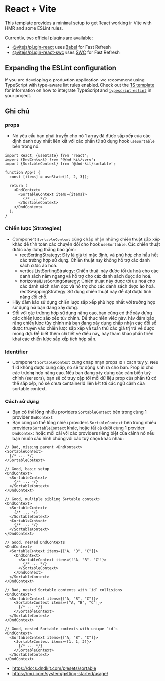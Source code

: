 # React + Vite

This template provides a minimal setup to get React working in Vite with HMR and some ESLint rules.

Currently, two official plugins are available:

- [@vitejs/plugin-react](https://github.com/vitejs/vite-plugin-react/blob/main/packages/plugin-react) uses [Babel](https://babeljs.io/) for Fast Refresh
- [@vitejs/plugin-react-swc](https://github.com/vitejs/vite-plugin-react/blob/main/packages/plugin-react-swc) uses [SWC](https://swc.rs/) for Fast Refresh

## Expanding the ESLint configuration

If you are developing a production application, we recommend using TypeScript with type-aware lint rules enabled. Check out the [TS template](https://github.com/vitejs/vite/tree/main/packages/create-vite/template-react-ts) for information on how to integrate TypeScript and [`typescript-eslint`](https://typescript-eslint.io) in your project.


## Ghi chú 

### props

- Nó yêu cầu bạn phải truyền cho nó 1 array đã được sắp xếp của các định danh duy nhất liên kết với các phần tử sử dụng hook `useSortable` bên trong nó.

```
import React, {useState} from 'react';
import {DndContext} from '@dnd-kit/core';
import {SortableContext} from '@dnd-kit/sortable';

function App() {
  const [items] = useState([1, 2, 3]);

  return (
    <DndContext>
      <SortableContext items={items}>
        {/* ... */}
      </SortableContext>
    </DndContext>
  );
}
```

### Chiến lược (Strategies)

- Component `SortableContext` cũng chấp nhận những chiến thuật sắp xếp khác để tính toán các chuyển đổi cho hook `useSortable`. Các chiến thuật được xây dựng thẳng bao gồm:
    - rectSortingStrategy: Đây là giá trị mặc định, và phù hợp cho hầu hết các trường hợp sử dụng. Chiến thuật này không hỗ trợ các danh sách được ảo hoá.
    - verticalListSortingStrategy: Chiến thuật này được tối ưu hoá cho các danh sách nằm ngang và hỗ trợ cho các danh sách được ảo hoá.
    - horizontalListSortingStrategy: Chiến thuật này được tối ưu hoá cho các danh sách nằm dọc và hỗ trợ cho các danh sách được ảo hoá.
    rectSwappingStrategy: Sử dụng chiến thuật này để đạt được tính năng đổi chỗ.
- Hãy đảm bảo sử dụng chiến lược sắp xếp phù hợp nhất với trường hợp sử dụng mà bạn đang xây dựng.
- Đối với các trường hợp sử dụng nâng cao, bạn cũng có thể xây dựng các chiến lược sắp xếp tùy chỉnh. Để thực hiện việc này, hãy đảm bảo rằng chiến lược tùy chỉnh mà bạn đang xây dựng chấp nhận các đối số được truyền vào chiến lược sắp xếp và tuân thủ các giá trị trả về được mong đợi. Để biết thêm chi tiết về điều này, hãy tham khảo phần triển khai các chiến lược sắp xếp tích hợp sẵn.

### Identifier

- Component `SortableContext` cũng chấp nhận props id 1 cách tuỳ ý. Nếu 1 id không được cung cấp, nó sẽ tự động sinh ra cho bạn. Prop id cho các trường hợp nâng cao. Nếu bạn đang xây dựng các cảm biến tuỳ chỉnh (sensors), bạn sẽ có truy cập tới mỗi dữ liệu prop của phần tử có thể sắp xếp, nó sẽ chưa containerId liên kết tới các ngữ cảnh của sortable context.

### Cách sử dụng 

- Bạn có thể lồng nhiều providers `SortableContext` bên trong cùng 1 provider `DndContext`
- Bạn cũng có thể lồng nhiều providers `SortableContext` bên trong nhiều providers `SortableContext` khác, hoặc tất cả dưới cùng 1 provider `DndContext` hoặc mỗi cái với các providers riêng biệt của chính nó nếu bạn muốn cấu hình chúng với các tuỳ chọn khác nhau:

```
// Bad, missing parent <DndContext>
<SortableContext>
  {/* ... */}
</SortableContext>

// Good, basic setup
<DndContext>
  <SortableContext>
    {/* ... */}
  </SortableContext>
</DndContext>

// Good, multiple sibling Sortable contexts
<DndContext>
  <SortableContext>
    {/* ... */}
  </SortableContext>
  <SortableContext>
    {/* ... */}
  </SortableContext>
</DndContext>

// Good, nested DndContexts
<DndContext>
  <SortableContext items={["A, "B", "C"]}>
    <DndContext>
      <SortableContext items={["A, "B", "C"]}>
        {/* ... */}
      </SortableContext>
    </DndContext>
  </SortableContext>
</DndContext>

// Bad, nested Sortable contexts with `id` collisions
<DndContext>
  <SortableContext items={["A, "B", "C"]}>
    <SortableContext items={["A, "B", "C"]}>
      {/* ... */}
    </SortableContext>
  </SortableContext>
</DndContext>

// Good, nested Sortable contexts with unique `id`s
<DndContext>
  <SortableContext items={["A, "B", "C"]}>
    <SortableContext items={[1, 2, 3]}>
      {/* ... */}
    </SortableContext>
  </SortableContext>
</DndContext>
```

- https://docs.dndkit.com/presets/sortable
- https://mui.com/system/getting-started/usage/


<!-- eager: háo hức -->